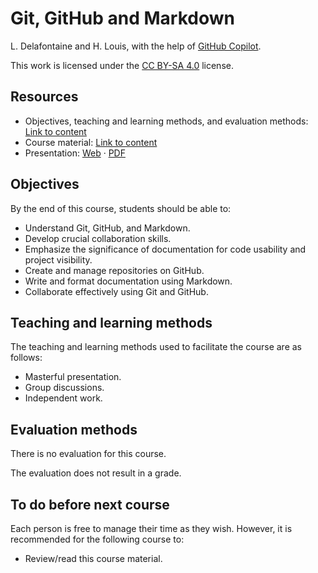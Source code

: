# Git, GitHub and Markdown

L. Delafontaine and H. Louis, with the help of
[GitHub Copilot](https://github.com/features/copilot).

This work is licensed under the [CC BY-SA 4.0][license] license.

## Resources

- Objectives, teaching and learning methods, and evaluation methods:
  [Link to content](.)
- Course material: [Link to content](./01-course-material/README.md)
- Presentation:
  [Web](https://heig-vd-dai-course.github.io/heig-vd-dai-course/01.03-git-github-and-markdown/01-course-material/index.html)
  ·
  [PDF](https://heig-vd-dai-course.github.io/heig-vd-dai-course/01.03-git-github-and-markdown/01-course-material/01.03-git-github-and-markdown-presentation.pdf)

## Objectives

By the end of this course, students should be able to:

- Understand Git, GitHub, and Markdown.
- Develop crucial collaboration skills.
- Emphasize the significance of documentation for code usability and project
  visibility.
- Create and manage repositories on GitHub.
- Write and format documentation using Markdown.
- Collaborate effectively using Git and GitHub.

## Teaching and learning methods

The teaching and learning methods used to facilitate the course are as follows:

- Masterful presentation.
- Group discussions.
- Independent work.

## Evaluation methods

There is no evaluation for this course.

The evaluation does not result in a grade.

## To do before next course

Each person is free to manage their time as they wish. However, it is
recommended for the following course to:

- Review/read this course material.

[license]:
	https://github.com/heig-vd-dai-course/heig-vd-dai-course/blob/main/LICENSE.md
